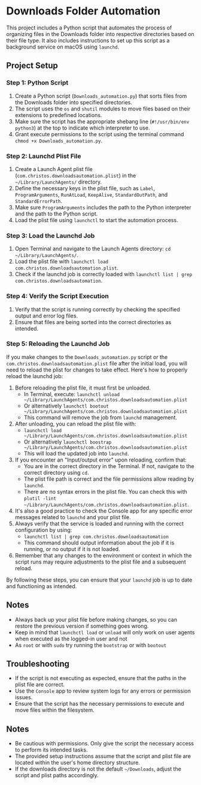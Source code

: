 # Downloads Folder Automation

This project includes a Python script that automates the process of organizing files in the Downloads folder into respective directories based on their file type. It also includes instructions to set up this script as a background service on macOS using `launchd`.

## Project Setup

### Step 1: Python Script

1. Create a Python script (`Downloads_automation.py`) that sorts files from the Downloads folder into specified directories.
2. The script uses the `os` and `shutil` modules to move files based on their extensions to predefined locations.
3. Make sure the script has the appropriate shebang line (`#!/usr/bin/env python3`) at the top to indicate which interpreter to use.
4. Grant execute permissions to the script using the terminal command `chmod +x Downloads_automation.py`.

### Step 2: Launchd Plist File

1. Create a Launch Agent plist file (`com.christos.downloadsautomation.plist`) in the `~/Library/LaunchAgents/` directory.
2. Define the necessary keys in the plist file, such as `Label`, `ProgramArguments`, `RunAtLoad`, `KeepAlive`, `StandardOutPath`, and `StandardErrorPath`.
3. Make sure `ProgramArguments` includes the path to the Python interpreter and the path to the Python script.
4. Load the plist file using `launchctl` to start the automation process.

### Step 3: Load the Launchd Job

1. Open Terminal and navigate to the Launch Agents directory: `cd ~/Library/LaunchAgents/`.
2. Load the plist file with `launchctl load com.christos.downloadsautomation.plist`.
3. Check if the launchd job is correctly loaded with `launchctl list | grep com.christos.downloadsautomation`.

### Step 4: Verify the Script Execution

1. Verify that the script is running correctly by checking the specified output and error log files.
2. Ensure that files are being sorted into the correct directories as intended.

### Step 5: Reloading the Launchd Job

If you make changes to the `Downloads_automation.py` script or the `com.christos.downloadsautomation.plist` file after the initial load, you will need to reload the plist for changes to take effect. Here's how to properly reload the launchd job:

1. Before reloading the plist file, it must first be unloaded.
   - In Terminal, execute: `launchctl unload ~/Library/LaunchAgents/com.christos.downloadsautomation.plist`
   - Or alternatively `launchctl bootout ~/Library/LaunchAgents/com.christos.downloadsautomation.plist`
   - This command will remove the job from `launchd` management.
4. After unloading, you can reload the plist file with:
   - `launchctl load ~/Library/LaunchAgents/com.christos.downloadsautomation.plist`
   - Or alternatively `launchctl boostrap ~/Library/LaunchAgents/com.christos.downloadsautomation.plist`
   - This will load the updated job into `launchd`.
5. If you encounter an "Input/output error" upon reloading, confirm that:
   - You are in the correct directory in the Terminal. If not, navigate to the correct directory using `cd`.
   - The plist file path is correct and the file permissions allow reading by `launchd`.
   - There are no syntax errors in the plist file. You can check this with `plutil -lint ~/Library/LaunchAgents/com.christos.downloadsautomation.plist`.
6. It's also a good practice to check the Console app for any specific error messages related to `launchd` and your plist file.
7. Always verify that the service is loaded and running with the correct configuration by using:
   - `launchctl list | grep com.christos.downloadsautomation`
   - This command should output information about the job if it is running, or no output if it is not loaded.
8. Remember that any changes to the environment or context in which the script runs may require adjustments to the plist file and a subsequent reload.

By following these steps, you can ensure that your `launchd` job is up to date and functioning as intended.

## Notes

- Always back up your plist file before making changes, so you can restore the previous version if something goes wrong.
- Keep in mind that `launchctl load` or `unload` will only work on user agents when executed as the logged-in user and not
- As `root` or with `sudo` try running the `bootstrap` or with `bootout`



## Troubleshooting

- If the script is not executing as expected, ensure that the paths in the plist file are correct.
- Use the `Console` app to review system logs for any errors or permission issues.
- Ensure that the script has the necessary permissions to execute and move files within the filesystem.

## Notes

- Be cautious with permissions. Only give the script the necessary access to perform its intended tasks.
- The provided setup instructions assume that the script and plist file are located within the user's home directory structure.
- If the downloads directory is not the default `~/Downloads`, adjust the script and plist paths accordingly.
